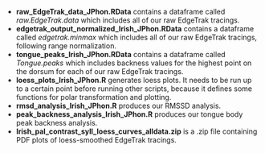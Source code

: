 - **raw_EdgeTrak_data_JPhon.RData** contains a dataframe called *raw.EdgeTrak.data* which includes all of our raw EdgeTrak tracings.
- **edgetrak_output_normalized_Irish_JPhon.RData** contains a dataframe called *edgetrak.minmax* which includes all of our raw EdgeTrak tracings, following range normalization.
- **tongue_peaks_Irish_JPhon.RData** contains a dataframe called *Tongue.peaks* which includes backness values for the highest point on the dorsum for each of our raw EdgeTrak tracings.
- **loess_plots_Irish_JPhon.R** generates loess plots. It needs to be run up to a certain point before running other scripts, because it defines some functions for polar transformation and plotting.
- **rmsd_analysis_Irish_JPhon.R** produces our RMSSD analysis.
- **peak_backness_analysis_Irish_JPhon.R** produces our tongue body peak backness analysis.
- **Irish_pal_contrast_syll_loess_curves_alldata.zip** is a .zip file containing PDF plots of loess-smoothed EdgeTrak tracings.

